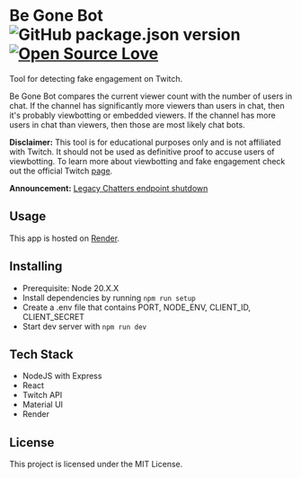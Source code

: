 # Be Gone Bot ![GitHub package.json version](https://img.shields.io/github/package-json/v/darkopavlovic/Be-Gone-Bot) [![Open Source Love](https://badges.frapsoft.com/os/v1/open-source.svg?v=103)](https://github.com/ellerbrock/open-source-badges/)

Tool for detecting fake engagement on Twitch.

Be Gone Bot compares the current viewer count with the number of users in chat. If the channel has significantly more viewers than users in chat, then it's probably viewbotting or embedded viewers. If the channel has more users in chat than viewers, then those are most likely chat bots.

**Disclaimer:** This tool is for educational purposes only and is not affiliated with Twitch. It should not be used as definitive proof to accuse users of viewbotting. To learn more about viewbotting and fake engagement check out the official Twitch [page](https://help.twitch.tv/s/article/how-to-handle-view-follow-bots?language=en_US).

**Announcement:** [Legacy Chatters endpoint shutdown](https://discuss.dev.twitch.tv/t/legacy-chatters-endpoint-shutdown-details-and-timeline-april-2023/43161)

## Usage

This app is hosted on [Render](https://be-gone-bot.onrender.com).

## Installing

- Prerequisite: Node 20.X.X
- Install dependencies by running `npm run setup`
- Create a .env file that contains PORT, NODE_ENV, CLIENT_ID, CLIENT_SECRET
- Start dev server with `npm run dev`

## Tech Stack

- NodeJS with Express
- React
- Twitch API
- Material UI
- Render

## License

This project is licensed under the MIT License.
